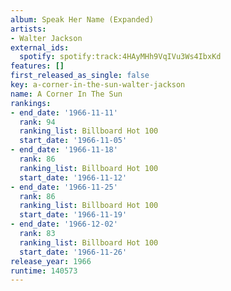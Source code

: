 ```yaml
---
album: Speak Her Name (Expanded)
artists:
- Walter Jackson
external_ids:
  spotify: spotify:track:4HAyMHh9VqIVu3Ws4IbxKd
features: []
first_released_as_single: false
key: a-corner-in-the-sun-walter-jackson
name: A Corner In The Sun
rankings:
- end_date: '1966-11-11'
  rank: 94
  ranking_list: Billboard Hot 100
  start_date: '1966-11-05'
- end_date: '1966-11-18'
  rank: 86
  ranking_list: Billboard Hot 100
  start_date: '1966-11-12'
- end_date: '1966-11-25'
  rank: 86
  ranking_list: Billboard Hot 100
  start_date: '1966-11-19'
- end_date: '1966-12-02'
  rank: 83
  ranking_list: Billboard Hot 100
  start_date: '1966-11-26'
release_year: 1966
runtime: 140573
---
```



